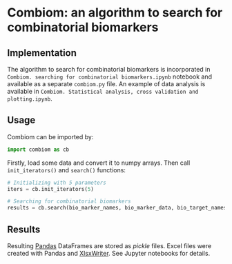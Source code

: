 # Combiom: an algorithm to search for combinatorial biomarkers

## Implementation

The algorithm to search for combinatorial biomarkers is incorporated in `Combiom. searching for combinatorial biomarkers.ipynb` notebook and available as a separate `combiom.py` file. An example of data analysis is available in `Combiom. Statistical analysis, cross validation and plotting.ipynb`.

## Usage

Combiom can be imported by:
```python
import combiom as cb
```

Firstly, load some data and convert it to numpy arrays. Then call `init_iterators()` and `search()` functions:

```python
# Initializing with 5 parameters
iters = cb.init_iterators(5)

# Searching for combinatorial biomarkers
results = cb.search(bio_marker_names, bio_marker_data, bio_target_names.size, bio_target_data, bio_target_names, iters)
```

## Results

Resulting [Pandas](http://pandas.pydata.org/) DataFrames are stored as *pickle* files. Excel files were created with Pandas and [XlsxWriter](http://xlsxwriter.readthedocs.io/). See Jupyter notebooks for details.

